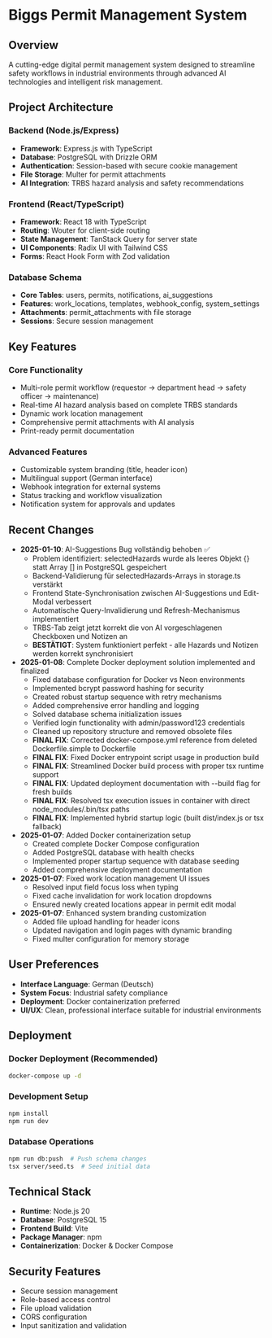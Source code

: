 # Biggs Permit Management System

## Overview
A cutting-edge digital permit management system designed to streamline safety workflows in industrial environments through advanced AI technologies and intelligent risk management.

## Project Architecture

### Backend (Node.js/Express)
- **Framework**: Express.js with TypeScript
- **Database**: PostgreSQL with Drizzle ORM
- **Authentication**: Session-based with secure cookie management
- **File Storage**: Multer for permit attachments
- **AI Integration**: TRBS hazard analysis and safety recommendations

### Frontend (React/TypeScript)
- **Framework**: React 18 with TypeScript
- **Routing**: Wouter for client-side routing
- **State Management**: TanStack Query for server state
- **UI Components**: Radix UI with Tailwind CSS
- **Forms**: React Hook Form with Zod validation

### Database Schema
- **Core Tables**: users, permits, notifications, ai_suggestions
- **Features**: work_locations, templates, webhook_config, system_settings
- **Attachments**: permit_attachments with file storage
- **Sessions**: Secure session management

## Key Features

### Core Functionality
- Multi-role permit workflow (requestor → department head → safety officer → maintenance)
- Real-time AI hazard analysis based on complete TRBS standards
- Dynamic work location management
- Comprehensive permit attachments with AI analysis
- Print-ready permit documentation

### Advanced Features
- Customizable system branding (title, header icon)
- Multilingual support (German interface)
- Webhook integration for external systems
- Status tracking and workflow visualization
- Notification system for approvals and updates

## Recent Changes
- **2025-01-10**: AI-Suggestions Bug vollständig behoben ✅
  - Problem identifiziert: selectedHazards wurde als leeres Objekt {} statt Array [] in PostgreSQL gespeichert
  - Backend-Validierung für selectedHazards-Arrays in storage.ts verstärkt
  - Frontend State-Synchronisation zwischen AI-Suggestions und Edit-Modal verbessert
  - Automatische Query-Invalidierung und Refresh-Mechanismus implementiert
  - TRBS-Tab zeigt jetzt korrekt die von AI vorgeschlagenen Checkboxen und Notizen an
  - **BESTÄTIGT**: System funktioniert perfekt - alle Hazards und Notizen werden korrekt synchronisiert
- **2025-01-08**: Complete Docker deployment solution implemented and finalized
  - Fixed database configuration for Docker vs Neon environments
  - Implemented bcrypt password hashing for security
  - Created robust startup sequence with retry mechanisms
  - Added comprehensive error handling and logging
  - Solved database schema initialization issues
  - Verified login functionality with admin/password123 credentials
  - Cleaned up repository structure and removed obsolete files
  - **FINAL FIX**: Corrected docker-compose.yml reference from deleted Dockerfile.simple to Dockerfile
  - **FINAL FIX**: Fixed Docker entrypoint script usage in production build
  - **FINAL FIX**: Streamlined Docker build process with proper tsx runtime support
  - **FINAL FIX**: Updated deployment documentation with --build flag for fresh builds
  - **FINAL FIX**: Resolved tsx execution issues in container with direct node_modules/.bin/tsx paths
  - **FINAL FIX**: Implemented hybrid startup logic (built dist/index.js or tsx fallback)
- **2025-01-07**: Added Docker containerization setup
  - Created complete Docker Compose configuration
  - Added PostgreSQL database with health checks
  - Implemented proper startup sequence with database seeding
  - Added comprehensive deployment documentation
- **2025-01-07**: Fixed work location management UI issues
  - Resolved input field focus loss when typing
  - Fixed cache invalidation for work location dropdowns
  - Ensured newly created locations appear in permit edit modal
- **2025-01-07**: Enhanced system branding customization
  - Added file upload handling for header icons
  - Updated navigation and login pages with dynamic branding
  - Fixed multer configuration for memory storage

## User Preferences
- **Interface Language**: German (Deutsch)
- **System Focus**: Industrial safety compliance
- **Deployment**: Docker containerization preferred
- **UI/UX**: Clean, professional interface suitable for industrial environments

## Deployment

### Docker Deployment (Recommended)
```bash
docker-compose up -d
```

### Development Setup
```bash
npm install
npm run dev
```

### Database Operations
```bash
npm run db:push  # Push schema changes
tsx server/seed.ts  # Seed initial data
```

## Technical Stack
- **Runtime**: Node.js 20
- **Database**: PostgreSQL 15
- **Frontend Build**: Vite
- **Package Manager**: npm
- **Containerization**: Docker & Docker Compose

## Security Features
- Secure session management
- Role-based access control
- File upload validation
- CORS configuration
- Input sanitization and validation